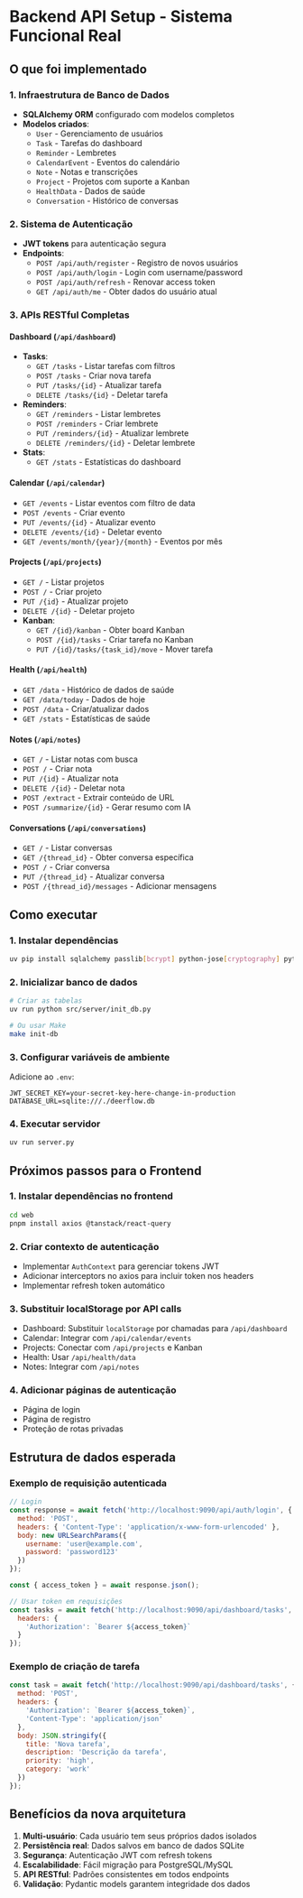 # Backend API Setup - Sistema Funcional Real

## O que foi implementado

### 1. Infraestrutura de Banco de Dados
- **SQLAlchemy ORM** configurado com modelos completos
- **Modelos criados**:
  - `User` - Gerenciamento de usuários
  - `Task` - Tarefas do dashboard
  - `Reminder` - Lembretes
  - `CalendarEvent` - Eventos do calendário
  - `Note` - Notas e transcrições
  - `Project` - Projetos com suporte a Kanban
  - `HealthData` - Dados de saúde
  - `Conversation` - Histórico de conversas

### 2. Sistema de Autenticação
- **JWT tokens** para autenticação segura
- **Endpoints**:
  - `POST /api/auth/register` - Registro de novos usuários
  - `POST /api/auth/login` - Login com username/password
  - `POST /api/auth/refresh` - Renovar access token
  - `GET /api/auth/me` - Obter dados do usuário atual

### 3. APIs RESTful Completas

#### Dashboard (`/api/dashboard`)
- **Tasks**:
  - `GET /tasks` - Listar tarefas com filtros
  - `POST /tasks` - Criar nova tarefa
  - `PUT /tasks/{id}` - Atualizar tarefa
  - `DELETE /tasks/{id}` - Deletar tarefa
- **Reminders**:
  - `GET /reminders` - Listar lembretes
  - `POST /reminders` - Criar lembrete
  - `PUT /reminders/{id}` - Atualizar lembrete
  - `DELETE /reminders/{id}` - Deletar lembrete
- **Stats**:
  - `GET /stats` - Estatísticas do dashboard

#### Calendar (`/api/calendar`)
- `GET /events` - Listar eventos com filtro de data
- `POST /events` - Criar evento
- `PUT /events/{id}` - Atualizar evento
- `DELETE /events/{id}` - Deletar evento
- `GET /events/month/{year}/{month}` - Eventos por mês

#### Projects (`/api/projects`)
- `GET /` - Listar projetos
- `POST /` - Criar projeto
- `PUT /{id}` - Atualizar projeto
- `DELETE /{id}` - Deletar projeto
- **Kanban**:
  - `GET /{id}/kanban` - Obter board Kanban
  - `POST /{id}/tasks` - Criar tarefa no Kanban
  - `PUT /{id}/tasks/{task_id}/move` - Mover tarefa

#### Health (`/api/health`)
- `GET /data` - Histórico de dados de saúde
- `GET /data/today` - Dados de hoje
- `POST /data` - Criar/atualizar dados
- `GET /stats` - Estatísticas de saúde

#### Notes (`/api/notes`)
- `GET /` - Listar notas com busca
- `POST /` - Criar nota
- `PUT /{id}` - Atualizar nota
- `DELETE /{id}` - Deletar nota
- `POST /extract` - Extrair conteúdo de URL
- `POST /summarize/{id}` - Gerar resumo com IA

#### Conversations (`/api/conversations`)
- `GET /` - Listar conversas
- `GET /{thread_id}` - Obter conversa específica
- `POST /` - Criar conversa
- `PUT /{thread_id}` - Atualizar conversa
- `POST /{thread_id}/messages` - Adicionar mensagens

## Como executar

### 1. Instalar dependências
```bash
uv pip install sqlalchemy passlib[bcrypt] python-jose[cryptography] python-multipart
```

### 2. Inicializar banco de dados
```bash
# Criar as tabelas
uv run python src/server/init_db.py

# Ou usar Make
make init-db
```

### 3. Configurar variáveis de ambiente
Adicione ao `.env`:
```
JWT_SECRET_KEY=your-secret-key-here-change-in-production
DATABASE_URL=sqlite:///./deerflow.db
```

### 4. Executar servidor
```bash
uv run server.py
```

## Próximos passos para o Frontend

### 1. Instalar dependências no frontend
```bash
cd web
pnpm install axios @tanstack/react-query
```

### 2. Criar contexto de autenticação
- Implementar `AuthContext` para gerenciar tokens JWT
- Adicionar interceptors no axios para incluir token nos headers
- Implementar refresh token automático

### 3. Substituir localStorage por API calls
- Dashboard: Substituir `localStorage` por chamadas para `/api/dashboard`
- Calendar: Integrar com `/api/calendar/events`
- Projects: Conectar com `/api/projects` e Kanban
- Health: Usar `/api/health/data`
- Notes: Integrar com `/api/notes`

### 4. Adicionar páginas de autenticação
- Página de login
- Página de registro
- Proteção de rotas privadas

## Estrutura de dados esperada

### Exemplo de requisição autenticada
```javascript
// Login
const response = await fetch('http://localhost:9090/api/auth/login', {
  method: 'POST',
  headers: { 'Content-Type': 'application/x-www-form-urlencoded' },
  body: new URLSearchParams({
    username: 'user@example.com',
    password: 'password123'
  })
});

const { access_token } = await response.json();

// Usar token em requisições
const tasks = await fetch('http://localhost:9090/api/dashboard/tasks', {
  headers: {
    'Authorization': `Bearer ${access_token}`
  }
});
```

### Exemplo de criação de tarefa
```javascript
const task = await fetch('http://localhost:9090/api/dashboard/tasks', {
  method: 'POST',
  headers: {
    'Authorization': `Bearer ${access_token}`,
    'Content-Type': 'application/json'
  },
  body: JSON.stringify({
    title: 'Nova tarefa',
    description: 'Descrição da tarefa',
    priority: 'high',
    category: 'work'
  })
});
```

## Benefícios da nova arquitetura

1. **Multi-usuário**: Cada usuário tem seus próprios dados isolados
2. **Persistência real**: Dados salvos em banco de dados SQLite
3. **Segurança**: Autenticação JWT com refresh tokens
4. **Escalabilidade**: Fácil migração para PostgreSQL/MySQL
5. **API RESTful**: Padrões consistentes em todos endpoints
6. **Validação**: Pydantic models garantem integridade dos dados